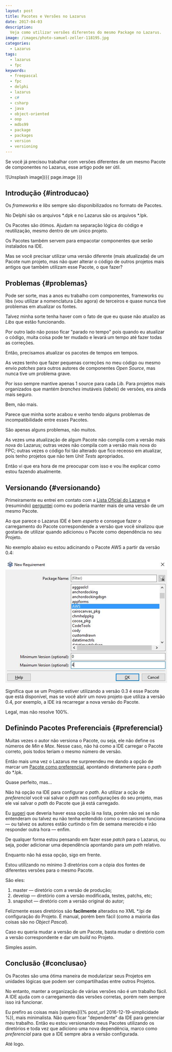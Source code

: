```yaml
---
layout: post
title: Pacotes e Versões no Lazarus
date: 2017-04-03
description:
  Veja como utilizar versões diferentes do mesmo Package no Lazarus.
image: /images/photo-samuel-zeller-118195.jpg
categories: 
  - Lazarus
tags:
  - lazarus
  - fpc
keywords:
  - freepascal
  - fpc
  - delphi
  - lazarus
  - c#
  - csharp
  - java
  - object-oriented
  - oop
  - mdbs99
  - package
  - packages
  - version
  - versioning
---
```


Se você já precisou trabalhar com versões diferentes de um mesmo Pacote de componentes no Lazarus, esse artigo pode ser útil.

<!--more-->

![Unsplash image]({{ page.image }})  

## Introdução {#introducao}

Os *frameworks* e *libs* sempre são disponibilizados no formato de Pacotes.

No Delphi são os arquivos \*.dpk e no Lazarus são os arquivos \*.lpk.

Os Pacotes são ótimos. Ajudam na separação lógica do código e reutilização, mesmo dentro de um único projeto.

Os Pacotes também servem para empacotar componentes que serão instalados na IDE.

Mas se você precisar utilizar uma versão diferente (mais atualizada) de um Pacote num projeto, mas não quer alterar o código de outros projetos mais antigos que também utilizam esse Pacote, o que fazer?

## Problemas {#problemas}

Pode ser sorte, mas a anos eu trabalho com componentes, frameworks ou libs (vou utilizar a nomenclatura *Libs* agora) de terceiros e quase nunca tive problemas em atualizar os fontes.

Talvez minha sorte tenha haver com o fato de que eu quase não atualizo as *Libs* que estão funcionando.

Por outro lado não posso ficar "parado no tempo" pois quando eu atualizar o código, muita coisa pode ter mudado e levará um tempo até fazer todas as correções.

Então, precisamos atualizar os pacotes de tempos em tempos.

As vezes tenho que fazer pequenas correções no meu código ou mesmo envio *patches* para outros autores de componentes *Open Source*, mas nunca tive um problema grave.

Por isso sempre mantive apenas 1 source para cada *Lib*. Para projetos mais organizados que mantém *branches* imutáveis (*labels*) de versões, era ainda mais seguro.

Bem, não mais.

Parece que minha sorte acabou e venho tendo alguns problemas de incompatibilidade entre esses Pacotes.

São apenas alguns problemas, não muitos.

As vezes uma atualização de algum Pacote não compila com a versão mais nova do Lazarus; outras vezes não compila com a versão mais nova do FPC; outras vezes o código foi tão alterado que fico receoso em atualizar, pois tenho projetos que não tem *Unit Tests* apropriados.

Então vi que era hora de me preocupar com isso e vou lhe explicar como estou fazendo atualmente.

## Versionando {#versionando}

Primeiramente eu entrei em contato com a [Lista Oficial do Lazarus](http://lists.lazarus.freepascal.org/pipermail/lazarus/) e (resumindo) [perguntei](http://lists.lazarus.freepascal.org/pipermail/lazarus/2017-March/231269.html) como eu poderia manter mais de uma versão de um mesmo Pacote.

Ao que parece o Lazarus IDE é bem *esperto* e consegue fazer o carregamento do Pacote correspondende a versão que você sinalizou que gostaria de utilizar quando adicionou o Pacote como dependência no seu Projeto.

No exemplo abaixo eu estou adicinando o Pacote AWS a partir da versão 0.4:

![Lazarus New Requirement](/images/photo-new-requirement-8287.jpg) 

Significa que se um Projeto estiver utilizando a versão 0.3 é esse Pacote que está disponível, mas se você abrir um novo projeto que utiliza a versão 0.4, por exemplo, a IDE irá recarregar a nova versão do Pacote.

Legal, mas não resolve 100%.

## Definindo Pacotes Preferenciais {#preferencial}

Muitas vezes o autor não versiona o Pacote, ou seja, ele não define os números de *Min* e *Max*. Nesse caso, não há como a IDE carregar o Pacote correto, pois todos teriam o mesmo número de versão.

Então mais uma vez o Lazarus me surpreendeu me dando a opção de marcar um [Pacote como preferencial](http://wiki.freepascal.org/IDE_Window:_Project_Inspector#Store_file_name_as_preferred_for_this_dependency), apontando diretamente para o *path* do *.lpk.

Quase perfeito, mas...

Não há opção na IDE para configurar o *path*. Ao utilizar a oção de *preferencial* você vai salvar o *path* nas configurações do seu projeto, mas ele vai salvar o *path* do Pacote que já está carregado.

Eu [sugeri](http://lists.lazarus.freepascal.org/pipermail/lazarus/2017-April/231287.html) que deveria haver essa opção lá na lista, porém não sei se não entenderam ou talvez eu não tenha entendido como o mecanismo funciona — ou talvez os autores estão curtindo o fim de semana merecido e irão responder outra hora — enfim.

De qualquer forma estou pensando em fazer esse *patch* para o Lazarus, ou seja, poder adicionar uma dependência apontando para um *path* relativo.

Enquanto não há essa opção, sigo em frente.

Estou utilizando no mínimo 3 diretórios com a cópia dos fontes de diferentes versões para o mesmo Pacote. 

São eles:

1. master — diretório com a versão de produção;
2. develop — diretório com a versão modificada, testes, patchs, etc;
3. snapshot — diretório com a versão original do autor;

Felizmente esses diretórios são **facilmente** alterados no XML \*.lpi de configuração do Projeto. É manual, porém bem fácil (como a maioria das coisas são no *Object Pascal*).

Caso eu queria mudar a versão de um Pacote, basta mudar o diretório com a versão correspondente e dar um *build* no Projeto.

Simples assim.

## Conclusão {#conclusao}

Os Pacotes são uma ótima maneira de modularizar seus Projetos em unidades lógicas que podem ser compartilhadas entre outros Projetos.

No entanto, manter a organização de várias versões não é um trabalho fácil. A IDE ajuda com o carregamento das versões corretas, porém nem sempre isso irá funcionar.

Eu prefiro as coisas mais [simples]({% post_url 2016-12-19-simplicidade %}), mais minimalista. Não quero ficar "dependente" da IDE para gerenciar meu trabalho. Então eu estou versionando meus Pacotes utilizando os diretórios e toda vez que adiciono uma nova dependência, marco como *preferencial* para que a IDE sempre abra a versão configurada.

Até logo.